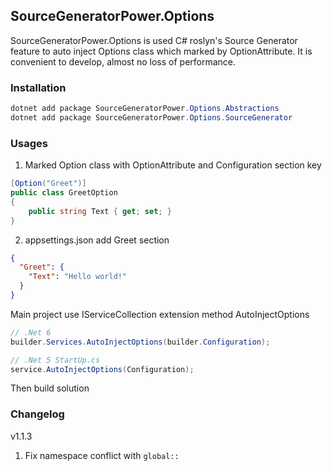 ## SourceGeneratorPower.Options

SourceGeneratorPower.Options is used C# roslyn's Source Generator feature to auto inject Options class which marked by OptionAttribute. It is convenient to develop, almost no loss of performance.

### Installation

```C#
dotnet add package SourceGeneratorPower.Options.Abstractions
dotnet add package SourceGeneratorPower.Options.SourceGenerator
```

### Usages

1. Marked Option class with OptionAttribute and Configuration section key
```C#
[Option("Greet")]
public class GreetOption
{
    public string Text { get; set; }
}
```
2. appsettings.json add Greet section
```json
{
  "Greet": {
    "Text": "Hello world!"
  }
}

```

Main project use IServiceCollection extension method AutoInjectOptions
```C#
// .Net 6
builder.Services.AutoInjectOptions(builder.Configuration);

// .Net 5 StartUp.cs
service.AutoInjectOptions(Configuration);
```

Then build solution

### Changelog

v1.1.3
1. Fix namespace conflict with `global::`